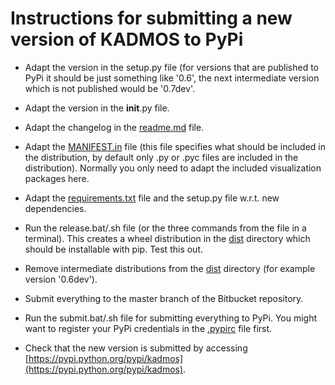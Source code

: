 Instructions for submitting a new version of KADMOS to PyPi
===========================================================

- Adapt the version in the setup.py file (for versions that are published to PyPi it should be just something like '0.6', the next intermediate version which is not published would be '0.7dev'.

- Adapt the version in the __init__.py file.

- Adapt the changelog in the [readme.md](readme.md) file.

- Adapt the [MANIFEST.in](MANIFEST.in) file (this file specifies what should be included in the distribution, by default only .py or .pyc files are included in the distribution). Normally you only need to adapt the included visualization packages here.

- Adapt the [requirements.txt](requirements.txt) file and the setup.py file w.r.t. new dependencies.

- Run the release.bat/.sh file (or the three commands from the file in a terminal). This creates a wheel distribution in the [dist](dist) directory which should be installable with pip. Test this out.

- Remove intermediate distributions from the [dist](dist) directory (for example version '0.6dev').

- Submit everything to the master branch of the Bitbucket repository.

- Run the submit.bat/.sh file for submitting everything to PyPi. You might want to register your PyPi credentials in the [.pypirc](https://docs.python.org/2/distutils/packageindex.html#pypirc) file first.

- Check that the new version is submitted by accessing [https://pypi.python.org/pypi/kadmos](https://pypi.python.org/pypi/kadmos).
